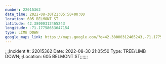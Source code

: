 ```yaml
---
number: 22015362
date_time: 2022-08-30T21:05:50+00:00
location: 605 BELMONT ST
latitude: 42.38000312465243
longitude: -71.17758653647154
type: LIMB DOWN
google_maps_link: https://maps.google.com/?q=42.38000312465243,-71.17758653647154
---
```


;;;Incident #: 22015362  Date: 2022-08-30 21:05:50   Type: TREE/LIMB DOWN;;;Location: 605 BELMONT ST;;;;;;
